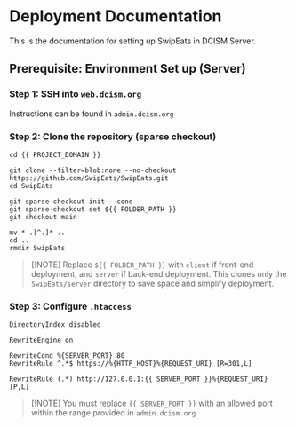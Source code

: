 # Deployment Documentation

This is the documentation for setting up SwipEats in DCISM Server.

## Prerequisite: Environment Set up (Server)

### Step 1: SSH into `web.dcism.org`

Instructions can be found in `admin.dcism.org`

### Step 2: Clone the repository (sparse checkout)

```
cd {{ PROJECT_DOMAIN }}

git clone --filter=blob:none --no-checkout https://github.com/SwipEats/SwipEats.git
cd SwipEats

git sparse-checkout init --cone
git sparse-checkout set ${{ FOLDER_PATH }}
git checkout main

mv * .[^.]* ..
cd ..
rmdir SwipEats
```

> \[!NOTE]
> Replace `${{ FOLDER_PATH }}` with `client` if front-end deployment, and `server` if back-end deployment. This clones only the `SwipEats/server` directory to save space and simplify deployment.

### Step 3: Configure `.htaccess`

```
DirectoryIndex disabled

RewriteEngine on

RewriteCond %{SERVER_PORT} 80
RewriteRule ^.*$ https://%{HTTP_HOST}%{REQUEST_URI} [R=301,L]

RewriteRule (.*) http://127.0.0.1:{{ SERVER_PORT }}%{REQUEST_URI} [P,L]
```

> \[!NOTE]
> You must replace `{{ SERVER_PORT }}` with an allowed port within the range provided in `admin.dcism.org`